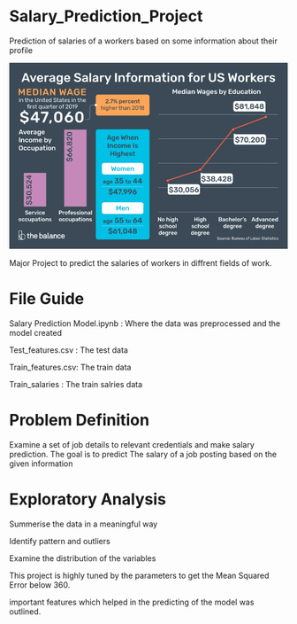 # Salary_Prediction_Project
Prediction of salaries of a workers based on some information about their profile 

![](salaries.png)

Major Project to predict the salaries of workers in diffrent fields of work. 


# File Guide

Salary Prediction Model.ipynb : Where the data was preprocessed and the model created 

Test_features.csv : The test data

Train_features.csv: The train data

Train_salaries : The train salries data

# Problem Definition

Examine a set of job details to relevant credentials and make salary prediction. The goal is to predict The salary of a job posting based on the given information

# Exploratory Analysis

Summerise the data in a meaningful way 

Identify pattern and outliers 

Examine the distribution of the variables 

This project is highly tuned by the parameters to get the Mean Squared Error below 360.

important features which helped in the predicting of the model was outlined.
